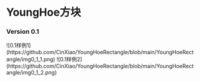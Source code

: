 <H1>YoungHoe方块</H1>
<h3>Version 0.1</h3>
![0.1样例1](https://github.com/CinXiao/YoungHoeRectangle/blob/main/YoungHoeRectangle/img0_1_1.png)
![0.1样例2](https://github.com/CinXiao/YoungHoeRectangle/blob/main/YoungHoeRectangle/img0_1_2.png)
